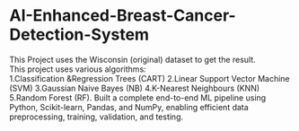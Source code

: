 # AI-Enhanced-Breast-Cancer-Detection-System
This Project uses the Wisconsin (original) dataset to get the result.  
This project uses various algorithms:  
1.Classification &amp;Regression Trees (CART) 
2.Linear Support Vector Machine (SVM) 
3.Gaussian Naive Bayes (NB) 
4.K-Nearest Neighbours (KNN) 
5.Random Forest (RF). 
Built a complete end-to-end ML pipeline using Python, Scikit-learn, Pandas, and NumPy, enabling efficient data preprocessing, training, validation, and testing.
